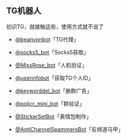 ## TG机器人


初识TG，就接触这些，使用方式就不说了


* [@beanvpnbot](https://t.me/beanvpnbot)「TG代理」

* [@socks5_bot](https://t.me/socks5_bot)「Socks5获取」

* [@MissRose_bot](https://t.me/MissRose_bot)「人机验证」

* [@userinfobot](https://t.me/userinfobot)「获取TG个人ID」

* [@keyworddel_bot](https://t.me/keyworddel_bot)「删群广告」

* [@policr_mini_bot](https://t.me/policr_mini_bot)「群验证」

* [@StickerSetBot](https://t.me/stickerset2packbot)「表情包制作」

* [@AntiChannelSpammersBot](https://t.me/AntiChannelSpammersBot)「反频道马甲」








